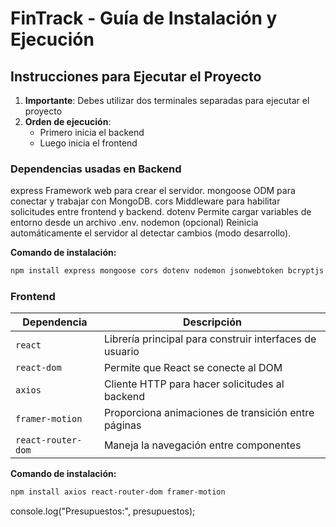 # FinTrack - Guía de Instalación y Ejecución

## Instrucciones para Ejecutar el Proyecto

1. **Importante**: Debes utilizar dos terminales separadas para ejecutar el proyecto
2. **Orden de ejecución**:
   - Primero inicia el backend
   - Luego inicia el frontend

### Dependencias usadas en Backend
express	Framework web para crear el servidor.
mongoose	ODM para conectar y trabajar con MongoDB.
cors	Middleware para habilitar solicitudes entre frontend y backend.
dotenv	Permite cargar variables de entorno desde un archivo .env.
nodemon (opcional)	Reinicia automáticamente el servidor al detectar cambios (modo desarrollo).

**Comando de instalación:**
```bash
npm install express mongoose cors dotenv nodemon jsonwebtoken bcryptjs
```

### Frontend
| Dependencia | Descripción |
|-------------|-------------|
| `react` | Librería principal para construir interfaces de usuario |
| `react-dom` | Permite que React se conecte al DOM |
| `axios` | Cliente HTTP para hacer solicitudes al backend |
| `framer-motion` | Proporciona animaciones de transición entre páginas |
| `react-router-dom` | Maneja la navegación entre componentes |

**Comando de instalación:**
```bash
npm install axios react-router-dom framer-motion
```

console.log("Presupuestos:", presupuestos);
